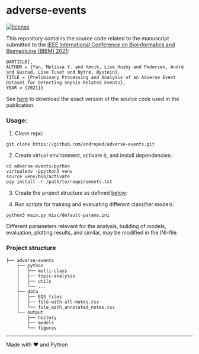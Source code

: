 # adverse-events

[![license](https://img.shields.io/github/license/DAVFoundation/captain-n3m0.svg?style=flat-square)](https://github.com/DAVFoundation/captain-n3m0/blob/master/LICENSE)

This repository contains the source code related to the manuscript submitted to the [IEEE International Conference on Bioinformatics and Biomedicine (BIBM) 2021](http://ieeebibm.org/BIBM2021/):
```
@ARTICLE{,
AUTHOR = {Yan, Melissa Y. and Høvik, Lise Husby and Pedersen, André and Gustad, Lise Tuset and Nytrø, Øystein},
TITLE = {Preliminary Processing and Analysis of an Adverse Event Dataset for Detecting Sepsis-Related Events},
YEAR = {2021}}
```

See [here](https://github.com/andreped/adverse-events/releases/tag/v1.0) to download the exact version of the source code used in the publication.

### Usage:

1) Clone repo:
```
git clone https://github.com/andreped/adverse-events.git
```

2) Create virtual environment, activate it, and install dependencies:
```
cd adverse-events/python
virtualenv -ppython3 venv
source venv/bin/activate
pip install -r /path/to/requirements.txt
```

3) Create the project structure as defined [below](https://github.com/andreped/adverse-events#project-structure):

4) Run scripts for training and evaluating different classifier models:
```
python3 main.py misc/default-params.ini
```
Different parameters relevant for the analysis, building of models, evaluation, plotting results, and similar, may be modified in the INI-file.

### Project structure

    ├── adverse-events
        ├── python
        │   ├── multi-class
        │   ├── topic-analysis
        │   ├── utils
        │   └── ...
        ├── data
        │   ├── EQS_files
        │   ├── file-with-all-notes.csv
        │   └── file_with_annotated_notes.csv
        └── output
            ├── history
            ├── models
            └── figures

------
Made with :heart: and Python
